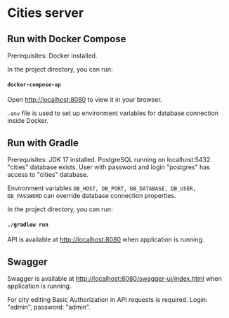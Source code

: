 # Cities server

## Run with Docker Compose

Prerequisites: Docker installed.

In the project directory, you can run:

#### `docker-compose-up`

Open [http://localhost:8080](http://localhost:8080) to view it in your browser.

`.env` file is used to set up environment variables for database connection inside Docker.

## Run with Gradle

Prerequisites: JDK 17 installed. PostgreSQL running on localhost:5432. "cities" database exists. User with password and login "postgres" has access to "cities" database.

Environment variables `DB_HOST, DB_PORT, DB_DATABASE, DB_USER, DB_PASSWORD` can override database connection properties.

In the project directory, you can run:

#### `./gradlew run`


API is available at [http://localhost:8080](http://localhost:8080) when application is running.

## Swagger

Swagger is available at [http://localhost:8080/swagger-ui/index.html](http://localhost:8080/swagger-ui/index.html) when application is running.

For city editing Basic Authorization in API requests is required. Login: "admin", password: "admin".
